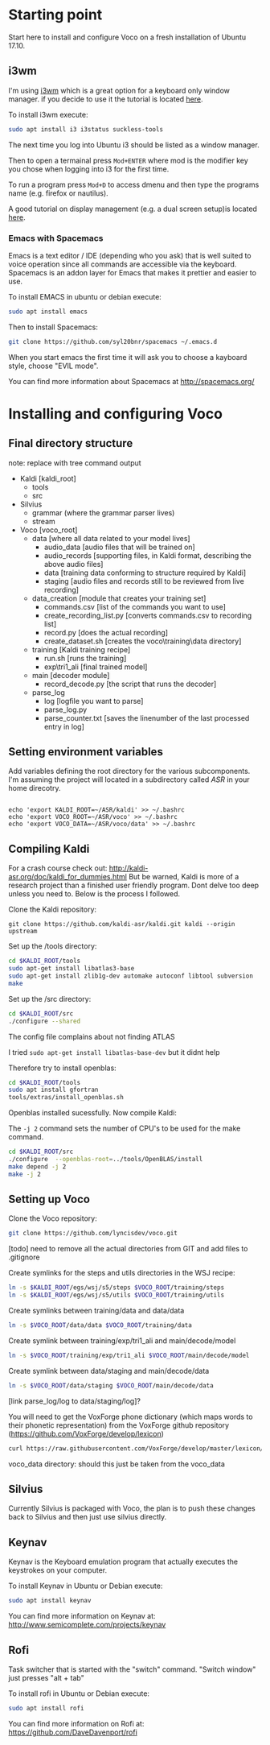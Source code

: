 # Starting point
Start here to install and configure Voco on a fresh installation of Ubuntu 17.10. 

## i3wm
I'm using [i3wm](https://i3wm.org/screenshots/) which is a great option for a keyboard only window manager. if you decide to use it the tutorial is located [here](https://i3wm.org/docs/userguide.html).

To install i3wm execute:
```bash
sudo apt install i3 i3status suckless-tools
```

The next time you log into Ubuntu i3 should be listed as a window manager.  

Then to open a termainal press ```Mod+ENTER``` where mod is the modifier key you chose when logging into i3 for the first time.

To run a program press ```Mod+D``` to access dmenu and then type the programs name (e.g. firefox or nautilus).

A good tutorial on display management (e.g. a dual screen setup)is located [here](http://christopherdecoster.com/posts/i3-wm/).

### Emacs with Spacemacs
Emacs is a text editor / IDE (depending who you ask) that is well suited to voice operation since all commands are accessible via the keyboard. Spacemacs is an addon layer for Emacs that makes it prettier and easier to use.  

To install EMACS in ubuntu or debian execute:
```bash
sudo apt install emacs
```

Then to install Spacemacs:
```bash
git clone https://github.com/syl20bnr/spacemacs ~/.emacs.d
```

When you start emacs the first time it will ask you to choose a kayboard style, choose "EVIL mode". 

You can find more information about Spacemacs at http://spacemacs.org/


# Installing and configuring Voco
## Final directory structure

note: replace with tree command output

- Kaldi [kaldi_root]
    - tools
    - src
- Silvius
    - grammar (where the grammar parser lives) 
    - stream 
- Voco [voco_root]
    - data [where all data related to your model lives]
        - audio_data [audio files that will be trained on]
        - audio_records [supporting files, in Kaldi format, describing the above audio files]
        - data [training data conforming to structure required by Kaldi]
        - staging [audio files and records still to be reviewed from live recording]
    - data_creation [module that creates your training set]
        - commands.csv [list of the commands you want to use]
        - create_recording_list.py [converts commands.csv to recording list]
        - record.py [does the actual recording]
        - create_dataset.sh [creates the voco\training\data directory]
    - training [Kaldi training recipe]
        - run.sh [runs the training]
        - exp\tri1_ali [final trained model]
    - main [decoder module]
        - record_decode.py [the script that runs the decoder]
    - parse_log
        - log [logfile you want to parse]
        - parse_log.py
        - parse_counter.txt [saves the linenumber of the last processed entry in log]
    


## Setting environment variables

Add variables defining the root directory for the various subcomponents. I'm assuming the project will located in a subdirectory called *ASR* in your home direcotry.

```bashrc

echo 'export KALDI_ROOT=~/ASR/kaldi' >> ~/.bashrc
echo 'export VOCO_ROOT=~/ASR/voco' >> ~/.bashrc
echo 'export VOCO_DATA=~/ASR/voco/data' >> ~/.bashrc
```


## Compiling Kaldi

For a crash course check out: http://kaldi-asr.org/doc/kaldi_for_dummies.html
But be warned, Kaldi is more of a research project than a finished user friendly program. Dont delve too deep unless you need to. Below is the process I followed.


Clone the Kaldi repository:

```bashrc
git clone https://github.com/kaldi-asr/kaldi.git kaldi --origin upstream
```

Set up the /tools directory:


```bash
cd $KALDI_ROOT/tools
sudo apt-get install libatlas3-base
sudo apt-get install zlib1g-dev automake autoconf libtool subversion
make
```

Set up the /src directory:

```bash
cd $KALDI_ROOT/src
./configure --shared
```

The config file complains about not finding ATLAS

I tried ```sudo apt-get install libatlas-base-dev``` but it didnt help

Therefore try to install openblas:

```bash
cd $KALDI_ROOT/tools
sudo apt install gfortran
tools/extras/install_openblas.sh
```

Openblas installed sucessfully. Now compile Kaldi:

The ```-j 2``` command sets the number of CPU's to be used for the make command. 

```bash
cd $KALDI_ROOT/src
./configure  --openblas-root=../tools/OpenBLAS/install
make depend -j 2
make -j 2
```

## Setting up Voco

Clone the Voco repository:

```bash
git clone https://github.com/lyncisdev/voco.git
```

[todo] need to remove all the actual directories from GIT and add files to .gitignore


Create symlinks for the steps and utils directories in the WSJ recipe:

```bash
ln -s $KALDI_ROOT/egs/wsj/s5/steps $VOCO_ROOT/training/steps
ln -s $KALDI_ROOT/egs/wsj/s5/utils $VOCO_ROOT/training/utils
```

Create symlinks between training/data and data/data

```bash
ln -s $VOCO_ROOT/data/data $VOCO_ROOT/training/data
```

Create symlink between training/exp/tri1_ali and main/decode/model

```bash
ln -s $VOCO_ROOT/training/exp/tri1_ali $VOCO_ROOT/main/decode/model
```


Create symlink between data/staging and main/decode/data

```bash
ln -s $VOCO_ROOT/data/staging $VOCO_ROOT/main/decode/data
```

[link parse_log/log to data/staging/log]?




You will need to get the VoxForge phone dictionary (which maps words to their phonetic representation) from the VoxForge github repository (https://github.com/VoxForge/develop/lexicon)

```bash
curl https://raw.githubusercontent.com/VoxForge/develop/master/lexicon/VoxForgeDict.txt > $VOCO_ROOT/data_creation/VoxForgeDict
```



voco_data directory:
should this just be taken from the voco_data

## Silvius

Currently Silvius is packaged with Voco, the plan is to push these changes back to Silvius and then just use silvius directly.


## Keynav
Keynav is the Keyboard emulation program that actually executes the keystrokes on your computer.

To install Keynav in Ubuntu or Debian execute:
```bash
sudo apt install keynav
```

You can find more information on Keynav at: http://www.semicomplete.com/projects/keynav

## Rofi

Task switcher that is started with the "switch" command. "Switch window" just presses "alt + tab"

To install rofi in Ubuntu or Debian execute:
```bash
sudo apt install rofi
```

You can find more information on Rofi at: https://github.com/DaveDavenport/rofi

